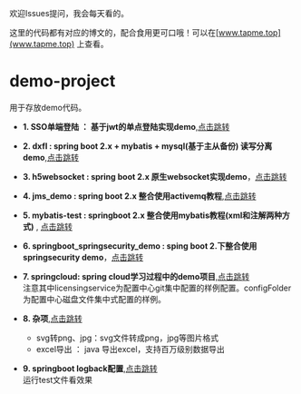 欢迎Issues提问，我会每天看的。

这里的代码都有对应的博文的，配合食用更可口哦！可以在[www.tapme.top](www.tapme.top) 上查看。


# demo-project
用于存放demo代码。
- **1. SSO单端登陆 ： 基于jwt的单点登陆实现demo**,[点击跳转](https://github.com/FleyX/demo-project/tree/master/1.SSO%E5%8D%95%E7%82%B9%E7%99%BB%E5%BD%95)
- **2. dxfl : spring boot 2.x + mybatis + mysql(基于主从备份) 读写分离demo**,[点击跳转](https://github.com/FleyX/demo-project/tree/master/dxfl)

- **3. h5websocket : spring boot 2.x 原生websocket实现demo**，[点击跳转](https://github.com/FleyX/demo-project/tree/master/h5websocket)

- **4. jms_demo : spring boot 2.x 整合使用activemq教程**,[点击跳转](https://github.com/FleyX/demo-project/tree/master/jms_demo)

- **5. mybatis-test : springboot 2.x 整合使用mybatis教程(xml和注解两种方式)** , [点击跳转](https://github.com/FleyX/demo-project/tree/master/mybatis-test)

- **6. springboot_springsecurity_demo : sping boot 2.下整合使用springsecurity demo**，[点击跳转](https://github.com/FleyX/demo-project/tree/master/springboot_spirngsecurity_demo)

- **7. springcloud: spring cloud学习过程中的demo项目**,[点击跳转](https://github.com/FleyX/demo-project/tree/master/springcloud)<br/>注意其中licensingservice为配置中心git集中配置的样例配置。configFolder为配置中心磁盘文件集中式配置的样例。

- **8. 杂项**,[点击跳转](https://github.com/FleyX/demo-project/tree/master/%E6%9D%82%E9%A1%B9)
  - svg转png、jpg：svg文件转成png，jpg等图片格式
  - excel导出 ： java 导出excel，支持百万级别数据导出
  
- **9. springboot logback配置**,[点击跳转](https://github.com/FleyX/demo-project/tree/master/spring-boot/log-demo)<br/>运行test文件看效果
